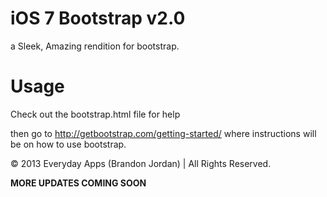 iOS 7 Bootstrap v2.0
==============

a Sleek, Amazing rendition for bootstrap.

Usage
==============

Check out the bootstrap.html file for help

then go to http://getbootstrap.com/getting-started/ where instructions will be on how to use bootstrap.

&copy; 2013 Everyday Apps (Brandon Jordan) | All Rights Reserved.

<b>MORE UPDATES COMING SOON</b>
